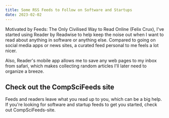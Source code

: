 ```yaml
---
title: Some RSS Feeds to Follow on Software and Startups
date: 2023-02-02
---
```


Motivated by Feeds: The Only Civilised Way to Read Online (Felix Crux), I've started using Reader by Readwise to help keep the noise out when I want to read about anything in software or anything else. Compared to going on social media apps or news sites, a curated feed personal to me feels a lot nicer.

Also, Reader's mobile app allows me to save any web pages to my inbox from safari, which makes collecting random articles I'll later need to organize a breeze.

## Check out the CompSciFeeds site

Feeds and readers leave what you read up to you, which can be a big help. If you're looking for software and startup feeds to get you started, check out CompSciFeeds-site.